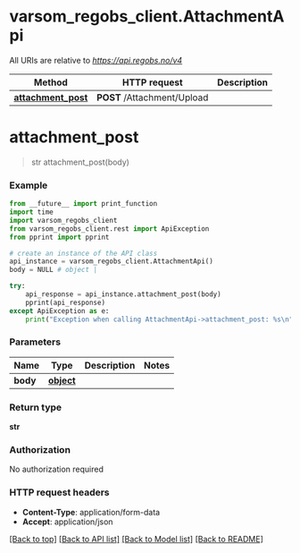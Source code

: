 # varsom_regobs_client.AttachmentApi

All URIs are relative to *https://api.regobs.no/v4*

Method | HTTP request | Description
------------- | ------------- | -------------
[**attachment_post**](AttachmentApi.md#attachment_post) | **POST** /Attachment/Upload | 

# **attachment_post**
> str attachment_post(body)



### Example
```python
from __future__ import print_function
import time
import varsom_regobs_client
from varsom_regobs_client.rest import ApiException
from pprint import pprint

# create an instance of the API class
api_instance = varsom_regobs_client.AttachmentApi()
body = NULL # object | 

try:
    api_response = api_instance.attachment_post(body)
    pprint(api_response)
except ApiException as e:
    print("Exception when calling AttachmentApi->attachment_post: %s\n" % e)
```

### Parameters

Name | Type | Description  | Notes
------------- | ------------- | ------------- | -------------
 **body** | [**object**](object.md)|  | 

### Return type

**str**

### Authorization

No authorization required

### HTTP request headers

 - **Content-Type**: application/form-data
 - **Accept**: application/json

[[Back to top]](#) [[Back to API list]](../README.md#documentation-for-api-endpoints) [[Back to Model list]](../README.md#documentation-for-models) [[Back to README]](../README.md)

